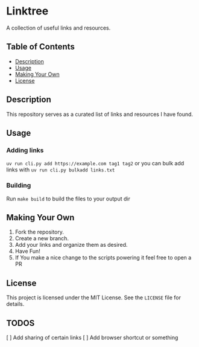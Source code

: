 # Linktree

A collection of useful links and resources.

## Table of Contents

- [Description](#description)
- [Usage](#usage)
- [Making Your Own](#making-your-own)
- [License](#license)

## Description

This repository serves as a curated list of links and resources I have found.

## Usage

### Adding links

`uv run cli.py add https://example.com tag1 tag2`
or you can bulk add links with
`uv run cli.py bulkadd links.txt`

### Building

Run `make build` to build the files to your output dir

## Making Your Own

1. Fork the repository.
2. Create a new branch.
3. Add your links and organize them as desired.
4. Have Fun!
5. If You make a nice change to the scripts powering it feel free to open a PR

## License

This project is licensed under the MIT License. See the `LICENSE` file for details.


## TODOS

[ ] Add sharing of certain links
[ ] Add browser shortcut or something
